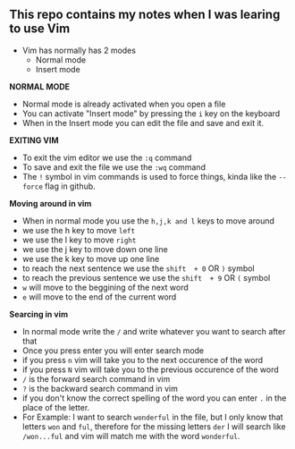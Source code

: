 ## This repo contains my notes when I was learing to use Vim

- Vim has normally has 2 modes
  - Normal mode
  - Insert mode

**NORMAL MODE**
- Normal mode is already activated when you open a file
- You can activate "Insert mode" by pressing the `i` key on the keyboard
- When in the Insert mode you can edit the file and save and exit it.

**EXITING VIM**

- To exit the vim editor we use the `:q` command
- To save and exit the file we use the `:wq` command
- The `!` symbol in vim commands is used to force things, kinda like the `--force` flag in github.

**Moving around in vim**

- When in normal mode you use the `h,j,k and l` keys to move around
- we use the h key to move `left`
- we use the l key to move `right`
- we use the j key to move down one line
- we use the k key to move up one line
- to reach the next sentence we use the `shift  + 0` OR `)` symbol
- to reach the previous sentence we use the `shift  + 9` OR `(` symbol
- `w` will move to the beggining of the next word
- `e` will move to the end of the current word


**Searcing in vim**

- In normal mode write the `/` and write whatever you want to search after that
- Once you press enter you will enter search mode
- if you press `n` vim will take you to the next occurence of the word
- if you press `N` vim will take you to the previous occurence of the word
- `/` is the forward search command in vim
- `?` is the backward search command in vim
- if you don't know the correct spelling of the word you can enter `.` in the place of the letter.
- For Example: I want to search `wonderful` in the file, but I only know that letters `won` and `ful`, therefore for the missing letters `der` I will search like `/won...ful` and vim will match me with the word `wonderful`.